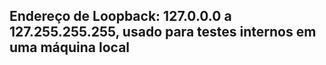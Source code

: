 
## **Endereço de Loopback**: 127.0.0.0 a 127.255.255.255, usado para testes internos em uma máquina local
